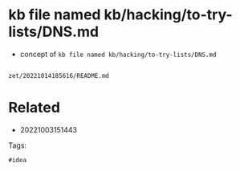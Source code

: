 # kb file named kb/hacking/to-try-lists/DNS.md

- concept of `kb file named kb/hacking/to-try-lists/DNS.md`

```
```

` zet/20221014185616/README.md `

# Related

- 20221003151443

Tags:

    #idea

